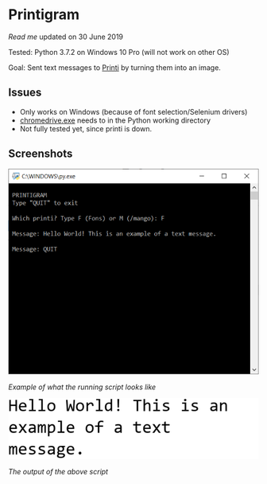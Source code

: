 # Printigram

*Read me* updated on 30 June 2019

Tested: Python 3.7.2 on Windows 10 Pro (will not work on other OS)

Goal: Sent text messages to [Printi](https://printi.me) by turning them into an image. 

## Issues

* Only works on Windows (because of font selection/Selenium drivers)
* [chromedrive.exe](https://sites.google.com/a/chromium.org/chromedriver/.) needs to in the Python working directory
* Not fully tested yet, since printi is down.

## Screenshots
![Example of running script](Example%20of%20running%20script.png "Example of running script")

*Example of what the running script looks like*

![Example of text message](Example%20of%20text%20message.png "Example of text message")

*The output of the above script*

